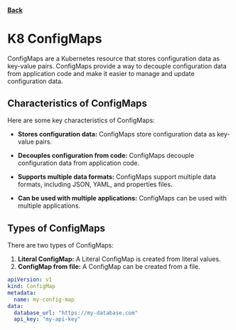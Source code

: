 #### [Back](./README.md)

# K8 ConfigMaps

ConfigMaps are a Kubernetes resource that stores configuration data as key-value pairs. ConfigMaps provide a way to decouple configuration data from application code and make it easier to manage and update configuration data.

## Characteristics of ConfigMaps
Here are some key characteristics of ConfigMaps:

+ **Stores configuration data:** ConfigMaps store configuration data as key-value pairs.

+ **Decouples configuration from code:** ConfigMaps decouple configuration data from application code.

+ **Supports multiple data formats:** ConfigMaps support multiple data formats, including JSON, YAML, and properties files.

+ **Can be used with multiple applications:** ConfigMaps can be used with multiple applications.

## Types of ConfigMaps

There are two types of ConfigMaps:

1. **Literal ConfigMap:** A Literal ConfigMap is created from literal values.
2. **ConfigMap from file:** A ConfigMap can be created from a file.

```yaml
apiVersion: v1
kind: ConfigMap
metadata:
  name: my-config-map
data:
  database_url: "https://my-database.com"
  api_key: "my-api-key"
```  